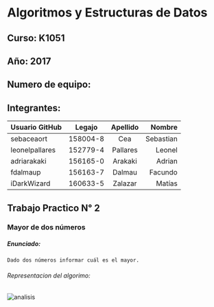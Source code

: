 # Algoritmos y Estructuras de Datos

## Curso: K1051

## Año: 2017

## Numero de equipo:

## Integrantes:

| Usuario GitHub |  Legajo  | Apellido | Nombre    |
| -------------  |:--------:|:--------:|----------:|
| sebaceaort     | 158004-8 | Cea      | Sebastian |
| leonelpallares | 152779-4 | Pallares | Leonel    |
| ⁠⁠⁠adriarakaki    | ⁠⁠156165-0 | Arakaki  | Adrian    |
| ⁠⁠⁠fdalmaup       | 156163-7 | Dalmau   | Facundo   |
| ⁠⁠⁠iDarkWizard    | 160633-5 | Zalazar  | Matías    |


## Trabajo Practico N° 2
### Mayor de dos números

##### Enunciado:
    Dado dos números informar cuál es el mayor.



###### Representacion del algorimo:

![analisis](https://cloud.githubusercontent.com/assets/26697657/24832555/ab2c424e-1c88-11e7-8edb-6bd737c9be49.jpg)
